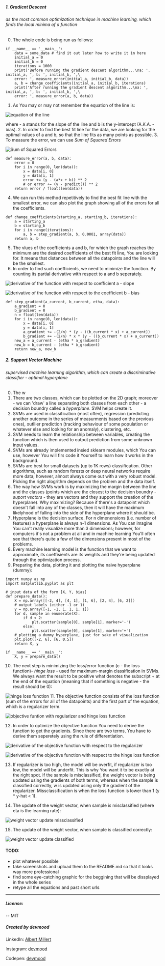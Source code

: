 ##### **1. Gradient Descent**
###### as the most common optimization technique in machine learning, which finds the local minima of a function
0. The whole code is being run as follows:
```
if __name__ == '__main__':
    data = some_data # find it out later how to write it in here
    initial_a = 0
    initial_b = 0
    iterations = 1000
    print('Before running the gradient descent algorithm...\na: ', initial_a, ', b: ', initial_b, ',\
    error: ', measure_error(initial_a, initial_b, data))
    a, b = change_coefficients(initial_a, initial_b, iterations)
    print('After running the gradient descent algorithm...\na: ', initial_a, ', b: ', initial_b, ',\
    error: ', measure_error(a, b, data))
```
1. As You may or may not remember the equation of the line is:

![equation of the line](http://bit.ly/2IhOcDS)

where - a stands for the slope of the line and b is the y-intercept (A.K.A. - bias).
2. In order to find the best fit line for the data, we are looking for the optimal values of a and b, so that the line fits as many points as possible.
3. To measure the error, we can use *Sum of Squared Errors*

![Sum of Squared Errors](http://bit.ly/2pOC1Yw)

```
def measure_error(a, b, data):
    error = 0
    for i in range(0, len(data)):
        x = data[i, 0]
        y = data[i, 1]
        error += (y - (a*x + b)) ** 2
        # or error += (y - predict()) ** 2
    return error / float(len(data))
```
4. We can run this method repetitively to find the best fit line with the smallest error, we can also plot the graph showing all of the errors for all the coefficients.
```
def change_coefficients(starting_a, starting_b, iterations):
    a = starting_a
    b = starting_b
    for i in range(iterations):
        a, b = step_gradient(a, b, 0.0001, array(data))
    return a, b
```
5. The vlues of the coefficients a and b, for which the graph reaches the minimum are the desired coefficients of the best fit line, You are looking for. It means that distances between all the datapoints and the line will be the smallest.
6. In order to find such coefficients, we need to minimize the function. By counting its partial derivative with respect to a and b seperately.

![derivative of the function with respect to coefficient a - slope](http://bit.ly/2pRA9y0)

![derivative of the function with respect to the coefficient b - bias](http://bit.ly/2IhK7zo)

```
def step_gradient(a_current, b_current, etha, data):
    a_gradient = 0
    b_gradient = 0
    n = float(len(data))
    for i in range(0, len(data)):
        x = data[i, 0]
        y = data[i, 1]
        a_gradient += -(2/n) * (y - ((b_current * x) + a_current))
        b_gradient += -(2/n) * x * (y - ((b_current * x) + a_current))
    new_a = a_current - (etha * a_gradient)
    new_b = b_current - (etha * b_gradient)
    return new_a, new_b
```

##### **2. Support Vector Machine**
###### supervised machine learning algorithm, which can create a discriminative classifier - optimal hyperplane
0. The w
1. There are two classes, which can be plotted on the 2D graph; moreover - we can 'draw' a line separating both classes from each other - a decision boundry called a *hyperplane*. SVM helps create it.
2. SVMs are used in classification (most often), regression (predicting another outcome in the series of measurments based on the previous ones), outllier prediction (tracking behaviour of some population or whatever else and looking for an anomaly), clustering, etc.
3. SVM needs to learn the relationship between variables, creating the function which is then used to output prediction from some unknown input values.
4. SVMs are already implemented insied sklearn modules, which You can use, however You will firs code it Yourself to learn how it works in the background.
5. SVMs are best for small datasets (up to 1K rows) classification. Other algorithms, such as random forests or deep neural networks require more data; however, almost always come out with a very robust model. Picking the right alogrithm depends on the problem and the data itself.
6. The way how SVMs work is by maximizing the margin between the line and the classes (points which are the closest to the decision boundry - *suport vectors* - they are vectors and they support the creation of the hyperplane). Why maximizing? Because if there's a datapoint which doesn't fall into any of the classes, then it will have the maximum likelyhood of falling into the side of the hyperplane where it should be.
7. Hyperplane is the decision surface. For n dimenensions (i.e. number of features) a hyperplane is always n-1 dimensions. As You can imagine You can't really visualize more than 3 dimensions; however, for computers it's not a problem at all and in machine learning You'll often see that there's quite a few of the dimensions present in most of the problems.
8. Every machine learning model is the function that we want to approximate, its coeffisients are its weights and they're being updated through the optimization process.
9. Preparing the data, plotting it and plotting the naive hyperplane (dummy):

```
import numpy as np
import matplotlib.pyplot as plt

# input data of the form [X, Y, bias]
def prepare_data():
    X = np.array([[-2, 4], [4, 1], [1, 6], [2, 4], [6, 2]])
    # output labels (either -1 or 1)
    y = np.array([-1, -1, 1, 1, 1, 1])
    for d, sample in enumerate(X):
        if d < 2:
            plt.scatter(sample[0], sample[1], marker='-')
        else:
            plt.scatter(sample[0], sample[1], marker='+')
    # plotting a dummy hyperplane, just for sake of visualization
    plt.plot([-2, 6], [6, 0.5])
    return X, y

if __name__ == '__main__':
    X, y = prepare_data()
```

10. The next step is minimizing the loss/error function (c - the loss function)- *hinge loss* - used for maximum-margin classification in SVMs. We always want the result to be positive what denotes the subscript + at the end of the equation (meaning that if something is negative - the result should be 0):

![hinge loss function](http://bit.ly/2pROI4M)
11. The objective function consists of the loss function (sum of the errors for all of the datapoints) and the first part of the equation, which is a regularizer term.

![objective funtion with regularizer and hinge loss function](http://bit.ly/2Ijw2RZ)

12. In order to optimize the objective function You need to derive the function to get the gradients. Since there are two terms, You have to derive them seperetely using the rule of differentiation.

![derivative of the objective function with respect to the regularizer](http://bit.ly/2pRkGhj)

![derivative of the objective function with respect to the hinge loss function](http://bit.ly/2Ii0jRv)

13. If regularizer is too high, the model will be overfit, if regularizer is too low, the model will be underfit. This is why You want it to be exactly at the right spot. If the sample is misclassified, the weight vector is being updated using the gradients of both terms, whereas when the sample is classified correctly, w is updated using only the gradient of the regularizer. Missclassification is when the loss function is lower than 1 (y * y-hat < 1).

14. The update of the weight vector, when sample is misclassified (where eta is the learning rate):

![weight vector update missclassified](http://bit.ly/2pQ97XQ)

15. The update of the weight vector, when sample is classified correctly:

![weight vector update classified](http://bit.ly/2pQn8os)

#### TODO:
- plot whatever possible
- take screenshots and upload them to the README.md so that it looks way more professional
- find some eye-catching graphic for the beggining that will be dissplayed in the whole series
- retype all the equations and past short urls
---
##### License:
-- MIT

##### **Created by devmood**

LinkedIn: [Albert Millert](https://www.linkedin.com/in/albert-millert/)

Instagram: [devmood](https://instagram.com/devmood/)

Codepen: [devmood](https://codepen.io/devmood/)
